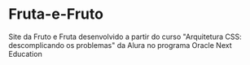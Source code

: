 # Fruta-e-Fruto
Site da Fruto e Fruta desenvolvido a partir do curso "Arquitetura CSS: descomplicando os problemas" da Alura no programa Oracle Next Education 
